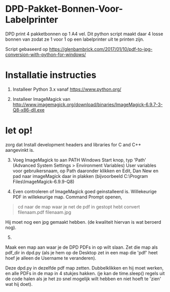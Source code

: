 # DPD-Pakket-Bonnen-Voor-Labelprinter
DPD print 4 pakketbonnen op 1 A4 vel. 
Dit python script maakt daar 4 losse bonnen van zodat ze 1 voor 1 op een labelprinter uit te printen zijn.

Script gebaseerd op 
https://glenbambrick.com/2017/01/10/pdf-to-jpg-conversion-with-python-for-windows/

# Installatie instructies

1. Installeer Python 3.x vanaf https://www.python.org/

2. Installeer ImageMagick van
http://www.imagemagick.org/download/binaries/ImageMagick-6.9.7-3-Q8-x86-dll.exe   

# let op!
zorg dat Install development headers and libraries for C and C++ aangevinkt is.

3. Voeg ImageMagick to aan PATH
Windows Start knop, typ 'Path'  (Advanced System Settings > Environment Variables) 
User variables voor gebruikersnaam, op Path daaronder klikken en Edit, 
Dan New en pad naar imageMagick daar in plakken (bijvoorbeeld  C:\Program Files\ImageMagick-6.9.9-Q8)

4. Even controleren of ImageMagick goed geinstalleerd is.
Willekeurige PDF in willekeurige map.
Command Prompt openen, 
> cd naar de map waar je net de pdf in gestopt hebt
>convert filenaam.pdf filenaam.jpg

Hij moet nog een jpg gemaakt hebben. (de kwaliteit hiervan is wat beroerd nog).

5.
Maak een map aan waar je de DPD PDFs in op wilt slaan.
Zet die map als pdf_dir in dpd.py
(als je hem op de Desktop zet in een map die 'pdf' heet hoef je alleen de Username te veranderen).

Deze dpd.py in dezelfde pdf map zetten.
Dubbelklikken en hij moet werken, en alle PDFs in de map in 4 stukjes hakken.
(je kan de time.sleep() regels uit de code halen als je het zo snel mogelijk wilt hebben en niet hoeft te 'zien' wat hij doet).
